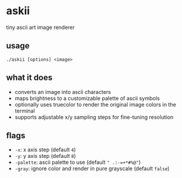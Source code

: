 # askii

tiny ascii art image renderer

## usage

```
./askii [options] <image>
```

## what it does

* converts an image into ascii characters
* maps brightness to a customizable palette of ascii symbols
* optionally uses truecolor to render the original image colors in the terminal
* supports adjustable x/y sampling steps for fine-tuning resolution

## flags

* `-x`: x axis step (default `4`)
* `-y`: y axis step (default `8`)
* `-palette`: ascii palette to use (default `" .:-=+*#%@"`)
* `-gray`: ignore color and render in pure grayscale (default `false`)
